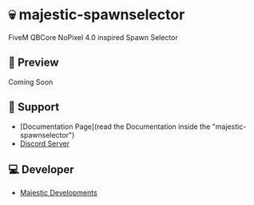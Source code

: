 # 💀 majestic-spawnselector
FiveM QBCore NoPixel 4.0 inspired Spawn Selector

## 👀 Preview
Coming Soon

## 🤝 Support
- [Documentation Page](read the Documentation inside the "majestic-spawnselector")
- [Discord Server](https://discord.gg/SbjjtT9WsG)

## 💻 Developer
- [Majestic Developments](https://discord.gg/SbjjtT9WsG)
